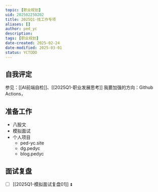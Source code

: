 ```yaml
---
topic: [职业规划]
uid: 202502250202
title: 2025Q1-找工作专项
aliases: []
author: ped_yc
description: 
tags: [职业规划]
date-created: 2025-02-24
date-modified: 2025-03-01
status: YCTODO
---
```


## 自我评定

参见：[[AI前端自检]]、[[2025Q1-职业发展思考]]
我要加强的方向：Github Actions，

## 准备工作

- 八股文
- 模拟面试
- 个人项目
	- ped-yc.site
	- dg.pedyc
	- blog.pedyc

## 面试复盘

- [ ] [[2025Q1-模拟面试复盘01]] ⏫

